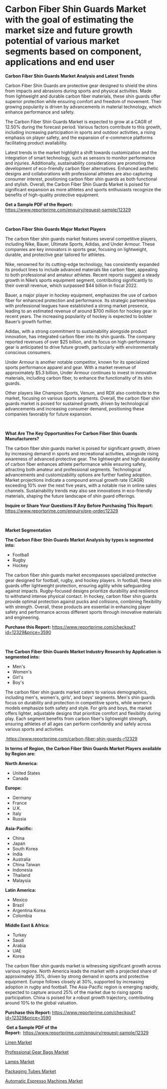 <p><h1>Carbon Fiber Shin Guards Market with the goal of estimating the market size and future growth potential of various market segments based on component, applications and end user</h1></p><p><strong>Carbon Fiber Shin Guards Market Analysis and Latest Trends</strong></p>
<p><p>Carbon Fiber Shin Guards are protective gear designed to shield the shins from impacts and abrasions during sports and physical activities. Made from lightweight and durable carbon fiber materials, these shin guards offer superior protection while ensuring comfort and freedom of movement. Their growing popularity is driven by advancements in material technology, which enhance performance and safety. </p><p>The Carbon Fiber Shin Guards Market is expected to grow at a CAGR of 12.50% during the forecast period. Various factors contribute to this growth, including increasing participation in sports and outdoor activities, a rising emphasis on player safety, and the expansion of e-commerce platforms facilitating product availability. </p><p>Latest trends in the market highlight a shift towards customization and the integration of smart technology, such as sensors to monitor performance and injuries. Additionally, sustainability considerations are promoting the development of eco-friendly carbon fiber alternatives. Enhanced aesthetic designs and collaborations with professional athletes are also capturing consumer interest, positioning carbon fiber shin guards as both functional and stylish. Overall, the Carbon Fiber Shin Guards Market is poised for significant expansion as more athletes and sports enthusiasts recognize the benefits of high-quality protective equipment.</p></p>
<p><strong>Get a Sample PDF of the Report:&nbsp;</strong> <a href="https://www.reportprime.com/enquiry/request-sample/12329?utm_campaign=1870&utm_medium=2&utm_source=Github&utm_content=ia&utm_term=18032025&utm_id=carbon-fiber-shin-guards">https://www.reportprime.com/enquiry/request-sample/12329</a></p>
<p>&nbsp;</p>
<p><strong>Carbon Fiber Shin Guards Major Market Players</strong></p>
<p><p>The carbon fiber shin guards market features several competitive players, including Nike, Bauer, Ultimate Sports, Adidas, and Under Armour. These companies are key innovators in sports gear, focusing on lightweight, durable, and protective gear tailored for athletes.</p><p>Nike, renowned for its cutting-edge technology, has consistently expanded its product lines to include advanced materials like carbon fiber, appealing to both professional and amateur athletes. Recent reports suggest a steady growth in Nike’s sports equipment segment, contributing significantly to their overall revenue, which surpassed $44 billion in fiscal 2022.</p><p>Bauer, a major player in hockey equipment, emphasizes the use of carbon fiber for enhanced protection and performance. Its strategic partnerships with professional leagues have established a strong market presence, leading to an estimated revenue of around $700 million for hockey gear in recent years. The increasing popularity of hockey is expected to bolster Bauer’s growth further.</p><p>Adidas, with a strong commitment to sustainability alongside product innovation, has integrated carbon fiber into its shin guards. The company reported revenues of over $25 billion, and its focus on high-performance gear is anticipated to drive future growth, particularly with environmentally conscious consumers.</p><p>Under Armour is another notable competitor, known for its specialized sports performance apparel and gear. With a market revenue of approximately $5.3 billion, Under Armour continues to invest in innovative materials, including carbon fiber, to enhance the functionality of its shin guards.</p><p>Other players like Champion Sports, Venum, and RDX also contribute to the market, focusing on various sports segments. Overall, the carbon fiber shin guards market is poised for sustained growth, driven by technological advancements and increasing consumer demand, positioning these companies favorably for future expansion.</p></p>
<p>&nbsp;</p>
<p><strong>What Are The Key Opportunities For Carbon Fiber Shin Guards Manufacturers?</strong></p>
<p><p>The carbon fiber shin guards market is poised for significant growth, driven by increasing demand in sports and recreational activities, alongside rising awareness of advanced protective gear. The lightweight and high durability of carbon fiber enhances athlete performance while ensuring safety, attracting both amateur and professional segments. Technological advancements and customizability options are further fueling adoption. Market projections indicate a compound annual growth rate (CAGR) exceeding 10% over the next five years, with a notable rise in online sales channels. Sustainability trends may also see innovations in eco-friendly materials, shaping the future landscape of shin guard offerings.</p></p>
<p><strong>Inquire or Share Your Questions If Any Before Purchasing This Report:</strong> <a href="https://www.reportprime.com/enquiry/pre-order/12329?utm_campaign=1870&utm_medium=2&utm_source=Github&utm_content=ia&utm_term=18032025&utm_id=carbon-fiber-shin-guards">https://www.reportprime.com/enquiry/pre-order/12329</a></p>
<p>&nbsp;</p>
<p><strong>Market Segmentation</strong></p>
<p><strong>The Carbon Fiber Shin Guards Market Analysis by types is segmented into:</strong></p>
<p><ul><li>Football</li><li>Rugby</li><li>Hockey</li></ul></p>
<p><p>The carbon fiber shin guards market encompasses specialized protective gear designed for football, rugby, and hockey players. In football, these shin guards offer lightweight protection, ensuring agility while safeguarding against impacts. Rugby-focused designs prioritize durability and resilience to withstand intense physical contact. In hockey, carbon fiber shin guards provide optimal protection against pucks and collisions, combining flexibility with strength. Overall, these products are essential in enhancing player safety and performance across different sports through innovative materials and engineering.</p></p>
<p><strong>Purchase this Report:&nbsp;</strong><a href="https://www.reportprime.com/checkout?id=12329&price=3590&utm_campaign=1870&utm_medium=2&utm_source=Github&utm_content=ia&utm_term=18032025&utm_id=carbon-fiber-shin-guards">https://www.reportprime.com/checkout?id=12329&price=3590</a></p>
<p>&nbsp;</p>
<p><strong>The Carbon Fiber Shin Guards Market Industry Research by Application is segmented into:</strong></p>
<p><ul><li>Men's</li><li>Women's</li><li>Girl's</li><li>Boy's</li></ul></p>
<p><p>The carbon fiber shin guards market caters to various demographics, including men's, women's, girls', and boys' segments. Men's shin guards focus on durability and protection in competitive sports, while women's models emphasize both safety and style. For girls and boys, the market offers lighter, adjustable designs that prioritize comfort and flexibility during play. Each segment benefits from carbon fiber's lightweight strength, ensuring athletes of all ages can perform confidently and safely across various sports and activities.</p></p>
<p><a href="https://www.reportprime.com/carbon-fiber-shin-guards-r12329?utm_campaign=1870&utm_medium=2&utm_source=Github&utm_content=ia&utm_term=18032025&utm_id=carbon-fiber-shin-guards">&nbsp;https://www.reportprime.com/carbon-fiber-shin-guards-r12329</a></p>
<p><strong>In terms of Region, the Carbon Fiber Shin Guards Market Players available by Region are:</strong></p>
<p>
    <p> <strong> North America: </strong>
        <ul>
            <li>United States</li>
            <li>Canada</li>
        </ul>
        </p> 
    <p> <strong> Europe: </strong>
        <ul>
            <li>Germany</li>
            <li>France</li>
            <li>U.K.</li>
            <li>Italy</li>
            <li>Russia</li>
        </ul>
        </p> 
    <p> <strong> Asia-Pacific: </strong>
        <ul>
            <li>China</li>
            <li>Japan</li>
            <li>South Korea</li>
            <li>India</li>
            <li>Australia</li>
            <li>China Taiwan</li>
            <li>Indonesia</li>
            <li>Thailand</li>
            <li>Malaysia</li>
        </ul>
        </p> 
    <p> <strong> Latin America: </strong>
        <ul>
            <li>Mexico</li>
            <li>Brazil</li>
            <li>Argentina Korea</li>
            <li>Colombia</li>
        </ul>
        </p> 
    <p> <strong> Middle East & Africa: </strong>
        <ul>
            <li>Turkey</li>
            <li>Saudi</li>
            <li>Arabia</li>
            <li>UAE</li>
            <li>Korea</li>
        </ul>
    </p>
    </p>
<p><p>The carbon fiber shin guards market is witnessing significant growth across various regions. North America leads the market with a projected share of approximately 35%, driven by strong demand in sports and protective equipment. Europe follows closely at 30%, supported by increasing adoption in rugby and football. The Asia-Pacific region is emerging rapidly, expected to capture around 25% of the market due to rising sports participation. China is poised for a robust growth trajectory, contributing around 10% to the global valuation.</p></p>
<p><strong>Purchase this Report: </strong><a href="https://www.reportprime.com/checkout?id=12329&price=3590&utm_campaign=1870&utm_medium=2&utm_source=Github&utm_content=ia&utm_term=18032025&utm_id=carbon-fiber-shin-guards">https://www.reportprime.com/checkout?id=12329&price=3590</a></p>
<p>&nbsp;<strong>Get a Sample PDF of the Report:&nbsp;&nbsp;</strong><a href="https://www.reportprime.com/enquiry/request-sample/12329?utm_campaign=1870&utm_medium=2&utm_source=Github&utm_content=ia&utm_term=18032025&utm_id=carbon-fiber-shin-guards">https://www.reportprime.com/enquiry/request-sample/12329</a></p>
<p><strong></strong></p>
<p><p><a href="https://github.com/denighoylen1/Market-Research-Report-List-1/blob/main/linen-market.md?utm_campaign=1870&utm_medium=2&utm_source=Github&utm_content=ia&utm_term=18032025&utm_id=carbon-fiber-shin-guards">Linen Market</a></p><p><a href="https://github.com/saguegrody74/Market-Research-Report-List-1/blob/main/professional-gear-bags-market.md?utm_campaign=1870&utm_medium=2&utm_source=Github&utm_content=ia&utm_term=18032025&utm_id=carbon-fiber-shin-guards">Professional Gear Bags Market</a></p><p><a href="https://github.com/marteyfito9/Market-Research-Report-List-1/blob/main/lamps-market.md?utm_campaign=1870&utm_medium=2&utm_source=Github&utm_content=ia&utm_term=18032025&utm_id=carbon-fiber-shin-guards">Lamps Market</a></p><p><a href="https://github.com/tornapruttuz/Market-Research-Report-List-1/blob/main/packaging-tubes-market.md?utm_campaign=1870&utm_medium=2&utm_source=Github&utm_content=ia&utm_term=18032025&utm_id=carbon-fiber-shin-guards">Packaging Tubes Market</a></p><p><a href="https://github.com/yuukoleuda/Market-Research-Report-List-1/blob/main/automatic-espresso-machines-market.md?utm_campaign=1870&utm_medium=2&utm_source=Github&utm_content=ia&utm_term=18032025&utm_id=carbon-fiber-shin-guards">Automatic Espresso Machines Market</a></p></p>